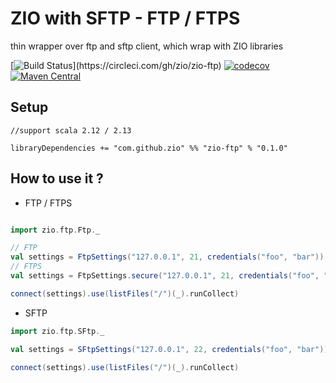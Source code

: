 # ZIO with SFTP - FTP / FTPS

thin wrapper over ftp and sftp client, which wrap with ZIO libraries

[![Build Status](https://circleci.com/gh/zio/zio-ftp.svg?style=svg&circle-token=???)](https://circleci.com/gh/zio/zio-ftp)
[![codecov](https://codecov.io/gh/zio/zio-ftp/branch/master/graph/badge.svg)](https://codecov.io/gh/zio/zio-ftp)
[![Maven Central](https://img.shields.io/maven-central/v/com.github.zio/zio-ftp_2.12.svg)](http://search.maven.org/#search%7Cga%7C1%7Czio-ftp) 

Setup
-----

```
//support scala 2.12 / 2.13

libraryDependencies += "com.github.zio" %% "zio-ftp" % "0.1.0"
```

How to use it ?
---

* FTP / FTPS
```scala

import zio.ftp.Ftp._

// FTP
val settings = FtpSettings("127.0.0.1", 21, credentials("foo", "bar"))
// FTPS
val settings = FtpSettings.secure("127.0.0.1", 21, credentials("foo", "bar"))

connect(settings).use(listFiles("/")(_).runCollect)
```

* SFTP

```scala
import zio.ftp.SFtp._

val settings = SFtpSettings("127.0.0.1", 22, credentials("foo", "bar"))

connect(settings).use(listFiles("/")(_).runCollect)    
```